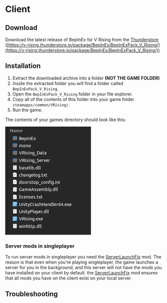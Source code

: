 # Client

## Download

Download the latest release of BepInEx for V Rising from the [Thunderstore](https://v-rising.thunderstore.io/package/BepInEx/BepInExPack_V_Rising/) ([https://v-rising.thunderstore.io/package/BepInEx/BepInExPack_V_Rising/](https://v-rising.thunderstore.io/package/BepInEx/BepInExPack_V_Rising/))

## Installation

1. Extract the downloaded archive into a folder **(NOT THE GAME FOLDER)**
2. Inside the extracted folder you will find a folder called `BepInExPack_V_Rising`.
3. Open the `BepInExPack_V_Rising` folder in your file explorer.
4. Copy all of the contents of this folder into your game folder `steamapps/common/VRising/`.
5. Run the game.

The contents of your games directory should look like this:

![Client Folder](../resources/folder_client.png)

### Server mods in singleplayer

To run server mods in singleplayer you need the [ServerLaunchFix](https://v-rising.thunderstore.io/package/Mythic/ServerLaunchFix/) mod. The reason is that even when you're playing singleplayer, the game launches a server for you in the background, and this server will not have the mods you have installed on your client by default. the [ServerLaunchFix](https://v-rising.thunderstore.io/package/Mythic/ServerLaunchFix/) mod ensures that all mods you have on the client exist on your local server

## Troubleshooting
